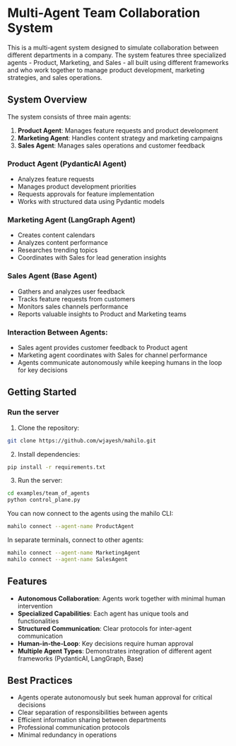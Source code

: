 # Multi-Agent Team Collaboration System

This is a multi-agent system designed to simulate collaboration between different departments in a company. The system features three specialized agents - Product, Marketing, and Sales - all built using different frameworks and who work together to manage product development, marketing strategies, and sales operations.

## System Overview

The system consists of three main agents:

1. **Product Agent**: Manages feature requests and product development
2. **Marketing Agent**: Handles content strategy and marketing campaigns
3. **Sales Agent**: Manages sales operations and customer feedback

### Product Agent (PydanticAI Agent)
- Analyzes feature requests
- Manages product development priorities
- Requests approvals for feature implementation
- Works with structured data using Pydantic models

### Marketing Agent (LangGraph Agent)
- Creates content calendars
- Analyzes content performance
- Researches trending topics
- Coordinates with Sales for lead generation insights

### Sales Agent (Base Agent)
- Gathers and analyzes user feedback
- Tracks feature requests from customers
- Monitors sales channels performance
- Reports valuable insights to Product and Marketing teams

### Interaction Between Agents:
- Sales agent provides customer feedback to Product agent
- Marketing agent coordinates with Sales for channel performance
- Agents communicate autonomously while keeping humans in the loop for key decisions

## Getting Started

### Run the server

1. Clone the repository:
```bash
git clone https://github.com/wjayesh/mahilo.git
```

2. Install dependencies:
```bash
pip install -r requirements.txt
```

3. Run the server:
```bash
cd examples/team_of_agents
python control_plane.py
```

You can now connect to the agents using the mahilo CLI:
```bash
mahilo connect --agent-name ProductAgent
```

In separate terminals, connect to other agents:
```bash
mahilo connect --agent-name MarketingAgent
mahilo connect --agent-name SalesAgent
```

## Features

- **Autonomous Collaboration**: Agents work together with minimal human intervention
- **Specialized Capabilities**: Each agent has unique tools and functionalities
- **Structured Communication**: Clear protocols for inter-agent communication
- **Human-in-the-Loop**: Key decisions require human approval
- **Multiple Agent Types**: Demonstrates integration of different agent frameworks (PydanticAI, LangGraph, Base)

## Best Practices

- Agents operate autonomously but seek human approval for critical decisions
- Clear separation of responsibilities between agents
- Efficient information sharing between departments
- Professional communication protocols
- Minimal redundancy in operations
